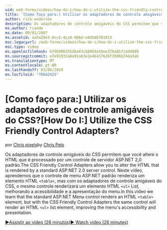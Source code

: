 ```yaml
---
uid: web-forms/videos/how-do-i/how-do-i-utilize-the-css-friendly-control-adapters
title: '[Como faço para:] Utilizar os adaptadores de controle amigáveis do CSS? | Microsoft Docs'
author: rick-anderson
description: Os adaptadores de controle amigáveis do CSS permitem que você altere o HTML que é processado por um controle de servidor ASP.NET 2,0 padrão. Neste vídeo, aprendemos que o Stan...
ms.author: riande
ms.date: 09/01/2007
ms.assetid: aa5a29e3-0cc2-4cc0-986d-e845dbf01813
msc.legacyurl: /web-forms/videos/how-do-i/how-do-i-utilize-the-css-friendly-control-adapters
msc.type: video
ms.openlocfilehash: bf9b990355dba83c68059a50ee378a85fcdd4089
ms.sourcegitcommit: e7e91932a6e91a63e2e46417626f39d6b244a3ab
ms.translationtype: MT
ms.contentlocale: pt-BR
ms.lasthandoff: 03/06/2020
ms.locfileid: "78642425"
---
```

# <a name="how-do-i-utilize-the-css-friendly-control-adapters"></a><span data-ttu-id="31298-105">[Como faço para:] Utilizar os adaptadores de controle amigáveis do CSS?</span><span class="sxs-lookup"><span data-stu-id="31298-105">[How Do I:] Utilize the CSS Friendly Control Adapters?</span></span>

<span data-ttu-id="31298-106">por [Chris pixels](https://twitter.com/chrispels)</span><span class="sxs-lookup"><span data-stu-id="31298-106">by [Chris Pels](https://twitter.com/chrispels)</span></span>

<span data-ttu-id="31298-107">Os adaptadores de controle amigáveis do CSS permitem que você altere o HTML que é processado por um controle de servidor ASP.NET 2,0 padrão.</span><span class="sxs-lookup"><span data-stu-id="31298-107">The CSS Friendly Control Adapters allow you to alter the HTML that is rendered by a standard ASP.NET 2.0 server control.</span></span> <span data-ttu-id="31298-108">Neste vídeo, aprendemos que o controle de menu ASP.NET padrão renderiza um elemento HTML `<table>`, mas com os adaptadores de controle amigáveis do CSS, o mesmo controle renderizará um elemento HTML `<ul>` List, melhorando a acessibilidade e a apresentação do menu.</span><span class="sxs-lookup"><span data-stu-id="31298-108">In this video we learn that the standard ASP.NET Menu control renders an HTML `<table>` element, but with the CSS Friendly Control Adapters the same control will render an HTML `<ul>` list element, improving the menu's accessibility and presentation.</span></span> 

[<span data-ttu-id="31298-109">&#9654;Assistir ao vídeo (26 minutos)</span><span class="sxs-lookup"><span data-stu-id="31298-109">&#9654; Watch video (26 minutes)</span></span>](https://channel9.msdn.com/Blogs/ASP-NET-Site-Videos/how-do-i-utilize-the-css-friendly-control-adapters)
